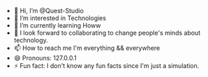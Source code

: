 - 👋 Hi, I’m @Quest-Studio
- 👀 I’m interested in Technologies
- 🌱 I’m currently learning Howw
- 💞️ I look forward to collaborating to change people's minds about technology.
- 📫 How to reach me I'm everything && everywhere
- 😄 Pronouns: 127.0.0.1
- ⚡ Fun fact: I don't know any fun facts since I'm just a simulation.

<!---
Quest-Studio/Quest-Studio is a ✨ special ✨ repository because its `README.md` (this file) appears on your GitHub profile.
You can click the Preview link to take a look at your changes.
--->
